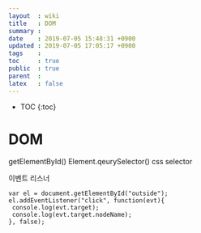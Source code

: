 ```yaml
---
layout  : wiki
title   : DOM
summary : 
date    : 2019-07-05 15:48:31 +0900
updated : 2019-07-05 17:05:17 +0900
tags    : 
toc     : true
public  : true
parent  : 
latex   : false
---
```

* TOC
{:toc}

# DOM

getElementById()
Element.qeurySelector()
css selector

이벤트 리스너

```
var el = document.getElementById("outside");
el.addEventListener("click", function(evt){
 console.log(evt.target);
 console.log(evt.target.nodeName);
}, false);
```




